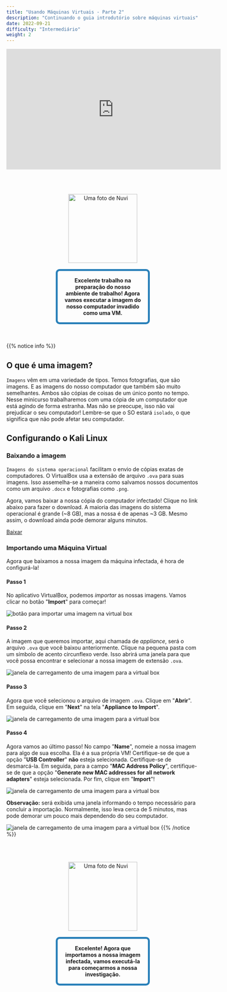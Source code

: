 ```yaml
---
title: "Usando Máquinas Virtuais - Parte 2"
description: "Continuando o guia introdutório sobre máquinas virtuais"
date: 2022-09-21
difficulty: "Intermediário"
weight: 2
---
```


<iframe style="display: block; margin: auto;" width="560" height="315" src="https://www.youtube.com/embed/ffcyyJXEhwY" frameborder="0" allow="accelerometer; autoplay; clipboard-write; encrypted-media; gyroscope; picture-in-picture" allowfullscreen></iframe>

<div style="margin: 1rem;padding: 2rem 2rem;text-align: center;">
    <div style="display: inline-block;padding: 1rem 1rem;vertical-align: middle;">
        <img src="../images/nuvi.PNG?" alt="Uma foto de Nuvi" width="180" height="180" />
    </div>
    <div style="display: inline-block;padding: 1rem 1rem;vertical-align: middle;width:50%;border:5px solid #2980b9;border-radius:10px;font-weight: bold;">
        Excelente trabalho na preparação do nosso ambiente de trabalho! Agora vamos executar a imagem do nosso computador invadido como uma VM.
    </div>
</div>

{{% notice info %}}

## O que é uma imagem?

`Imagens` vêm em uma variedade de tipos. Temos fotografias, que são imagens. E as imagens do nosso computador que também são muito semelhantes. Ambos são cópias de coisas de um único ponto no tempo. Nesse minicurso trabalharemos com uma cópia de um computador que está agindo de forma estranha. Mas não se preocupe, isso não vai prejudicar o seu computador! Lembre-se que o SO estará `isolado`, o que significa que não pode afetar seu computador.

## Configurando o Kali Linux

### Baixando a imagem

`Imagens do sistema operacional` facilitam o envio de cópias exatas de computadores.
O VirtualBox usa a extensão de arquivo `.ova` para suas imagens. Isso assemelha-se a maneira como salvamos nossos documentos como um arquivo `.docx` e fotografias como `.png`.

Agora, vamos baixar a nossa cópia do computador infectado! Clique no link abaixo para fazer o download.
A maioria das imagens do sistema operacional é grande (~8 GB), mas a nossa é de apenas ~3 GB. Mesmo assim, o download ainda pode demorar alguns minutos.

<a class="my-2 mx-4 btn btn-info" href="https://nuevofoundation-my.sharepoint.com/:f:/g/personal/beatris_mendezgandica_nuevofoundation_org/EqwR5wQyp9xEpYoP524regQB6rnwgyJBMULhuGIzyMj_4w?e=yg6rFv" target="_blank">
Baixar
</a>

### Importando uma Máquina Virtual

Agora que baixamos a nossa imagem da máquina infectada, é hora de configurá-la!

#### Passo 1

No aplicativo VirtualBox, podemos _importar_ as nossas imagens. Vamos clicar no botão "**Import**" para começar!

![botão para importar uma imagem na virtual box](../images/import-01.PNG?classes=border,shadow)

#### Passo 2

A imagem que queremos importar, aqui chamada de _appliance_, será o arquivo `.ova` que você baixou anteriormente. Clique na pequena pasta com um símbolo de acento circunflexo verde. Isso abrirá uma janela para que você possa encontrar e selecionar a nossa imagem de extensão `.ova`.

![janela de carregamento de uma imagem para a virtual box](../images/import-02.PNG?classes=border,shadow)

#### Passo 3

Agora que você selecionou o arquivo de imagem `.ova`. Clique em "**Abrir**". Em seguida, clique em "**Next**" na tela "**Appliance to Import**".

![janela de carregamento de uma imagem para a virtual box](../images/import-03.PNG?classes=border,shadow)

#### Passo 4

Agora vamos ao último passo! No campo "**Name**", nomeie a nossa imagem para algo de sua escolha. Ela é a sua própria VM! Certifique-se de que a opção "**USB Controller**" **não** esteja selecionada. Certifique-se de desmarcá-la. Em seguida, para a campo "**MAC Address Policy**", certifique-se de que a opção "**Generate new MAC addresses for all network adapters**" esteja selecionada. Por fim, clique em "**Import**"!

![janela de carregamento de uma imagem para a virtual box](../images/import-05.PNG?classes=border,shadow)

**Observação:** será exibida uma janela informando o tempo necessário para concluir a importação.
Normalmente, isso leva cerca de 5 minutos, mas pode demorar um pouco mais dependendo do seu computador.

![janela de carregamento de uma imagem para a virtual box](../images/import-06.JPG?classes=border,shadow)
{{% /notice %}}

<div style="margin: 1rem;padding: 2rem 2rem;text-align: center;">
    <div style="display: inline-block;padding: 1rem 1rem;vertical-align: middle;">
        <img src="../images/nuvi.PNG?" alt="Uma foto de Nuvi" width="180" height="180" />
    </div>
    <div style="display: inline-block;padding: 1rem 1rem;vertical-align: middle;width:50%;border:5px solid #2980b9;border-radius:10px;font-weight: bold;">
        Excelente! Agora que importamos a nossa imagem infectada, vamos executá-la para começarmos a nossa investigação.
    </div>
</div>
